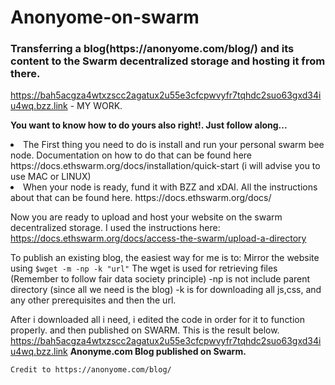 # Anonyome-on-swarm
<h3>Transferring a blog(https://anonyome.com/blog/) and its content to the Swarm decentralized storage and hosting it from there.</h3>

https://bah5acgza4wtxzscc2agatux2u55e3cfcpwvyfr7tqhdc2suo63gxd34iu4wq.bzz.link - MY WORK.

**You want to know how to do yours also right!. Just follow along...**

  <li>The First thing you need to do is install and run your personal swarm bee node.
    Documentation on how to do that can be found here https://docs.ethswarm.org/docs/installation/quick-start (i will advise you to use MAC or LINUX)
  <li> When your node is ready, fund it with BZZ and xDAI. All the instructions about that can be found here. https://docs.ethswarm.org/docs/

Now you are ready to upload and host your website on the swarm decentralized storage. I used the instructions here: https://docs.ethswarm.org/docs/access-the-swarm/upload-a-directory

To publish an existing blog, the easiest way for me is to:
    Mirror the website using 
    ```
    $wget -m -np -k "url"
    ```
    The wget is used for retrieving files (Remember to follow fair data society principle)
    -np is not include parent directory (since all we need is the blog)
    -k is for downloading all js,css, and any other prerequisites
    and then the url.
    
  After i downloaded all i need, i edited the code in order for it to function properly.
    and then published on SWARM. This is the result below.
    https://bah5acgza4wtxzscc2agatux2u55e3cfcpwvyfr7tqhdc2suo63gxd34iu4wq.bzz.link
    **Anonyme.com Blog published on Swarm.**
    
    Credit to https://anonyome.com/blog/

